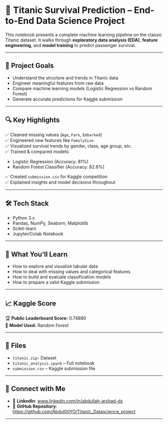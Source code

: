 # 🚢 Titanic Survival Prediction – End-to-End Data Science Project

This notebook presents a complete machine learning pipeline on the classic Titanic dataset. It walks through **exploratory data analysis (EDA)**, **feature engineering**, and **model training** to predict passenger survival.

---

## 📌 Project Goals

- Understand the structure and trends in Titanic data  
- Engineer meaningful features from raw data  
- Compare machine learning models (Logistic Regression vs Random Forest)  
- Generate accurate predictions for Kaggle submission  

---

## 🔍 Key Highlights

✅ Cleaned missing values (`Age`, `Fare`, `Embarked`)  
✅ Engineered new features like `FamilySize`  
✅ Visualized survival trends by gender, class, age group, etc.  
✅ Trained & compared models:
- Logistic Regression (Accuracy: 81%)
- Random Forest Classifier (Accuracy: 82.6%)

✅ Created `submission.csv` for Kaggle competition  
✅ Explained insights and model decisions throughout  

---

## 🛠 Tech Stack

- Python 3.x  
- Pandas, NumPy, Seaborn, Matplotlib  
- Scikit-learn  
- Jupyter/Colab Notebook  

---

## 🧠 What You’ll Learn

- How to explore and visualize tabular data  
- How to deal with missing values and categorical features  
- How to build and evaluate classification models  
- How to prepare a valid Kaggle submission  

---

## 📈 Kaggle Score

🏆 **Public Leaderboard Score:** 0.74880  
🧠 **Model Used:** Random Forest  

---

## 📂 Files
- `titanic.zip`- Dataset
- `titanic_analysis.ipynb` – Full notebook  
- `submission.csv` – Kaggle submission file  

---

## 🔗 Connect with Me

- 💼 **LinkedIn**: www.linkedin.com/in/abdullah-arshad-ds
- 📁 **GitHub Repository**: https://github.com/Abdul00YO/Titanic_Datascience_project


---
